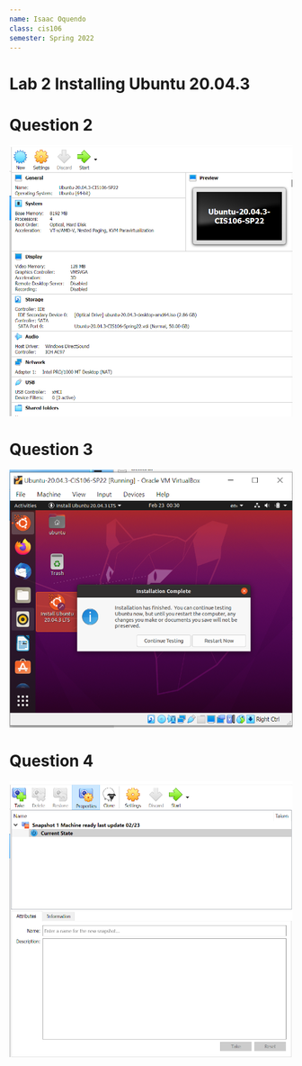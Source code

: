 ```yaml
---
name: Isaac Oquendo
class: cis106
semester: Spring 2022
---
```


# Lab 2 Installing Ubuntu 20.04.3

# Question 2
![q2](q2.1.png)

# Question 3
![q3](q3.1.png)

# Question 4
![q](q4.1.png)
